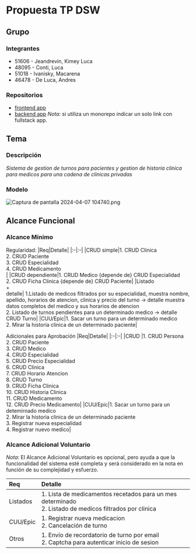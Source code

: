 # Propuesta TP DSW

## Grupo
### Integrantes
* 51606 - Jeandrevin, Kimey Luca
* 48095 - Conti, Luca
* 51018 - Ivanisky, Macarena
* 46478 - De Luca, Andres

### Repositorios
* [frontend app](http://hyperlinkToGihubOrGitlab)
* [backend app](http://hyperlinkToGihubOrGitlab)
*Nota*: si utiliza un monorepo indicar un solo link con fullstack app.

## Tema
### Descripción
*Sistema de gestion de turnos para pacientes y gestion de historia clinica para medicos para una cadena de clinicas privadas*

### Modelo


![Captura de pantalla 2024-04-07 104740.png](../_resources/Captura%20de%20pantalla%202024-04-07%20104740.png)





## Alcance Funcional 

### Alcance Mínimo

Regularidad:
|Req|Detalle|
|:-|:-|
|CRUD simple|1. CRUD Clinica <br>2. CRUD Paciente <br> 3. CRUD Especialidad <br> 4. CRUD Medicamento <br> |
|CRUD dependiente|1. CRUD Medico {depende de} CRUD Especialidad<br>2. CRUD Ficha Clinica {depende de} CRUD Paciente|
|Listado<br>+<br>detalle| 1.Listado de medicos filtrados por su especialidad, muestra nombre, apellido, horarios de atencion, clinica y precio del turno &rarr; detalle muestra datos completos del medico y sus horarios de atencion <br> 2. Listado de turnos pendientes para un determinado medico &rarr; detalle CRUD Turno|
|CUU/Epic|1. Sacar un turno para un determinado medico<br>2. Mirar la historia clinica de un determinado paciente|


Adicionales para Aprobación
|Req|Detalle|
|:-|:-|
|CRUD |1. CRUD Persona<br>2. CRUD Paciente<br>3. CRUD Medico<br>4. CRUD Especialidad<br>5. CRUD Precio Especialidad<br>6. CRUD Clinica<br>7. CRUD Horario Atencion <br>8. CRUD Turno<br> 9. CRUD Ficha Clinica<br> 10. CRUD Historia Clinica <br>11. CRUD Medicamento<br> 12. CRUD Precio Medicamento|
|CUU/Epic|1. Sacar un turno para un detemirnado medico<br>2. Mirar la historia clinica de un determinado paciente<br>3. Registrar nueva especialidad<br> 4. Registrar nuevo medico|


### Alcance Adicional Voluntario

*Nota*: El Alcance Adicional Voluntario es opcional, pero ayuda a que la funcionalidad del sistema esté completa y será considerado en la nota en función de su complejidad y esfuerzo.

|Req|Detalle|
|:-|:-|
|Listados |1. Lista de medicamentos recetados para un mes determinado <br>2. Listado de medicos filtrados por clinica|
|CUU/Epic|1. Registrar nueva medicacion<br>2. Cancelación de turno|
|Otros|1. Envío de recordatorio de turno por email<br>2. Captcha para autenticar inicio de sesion|


